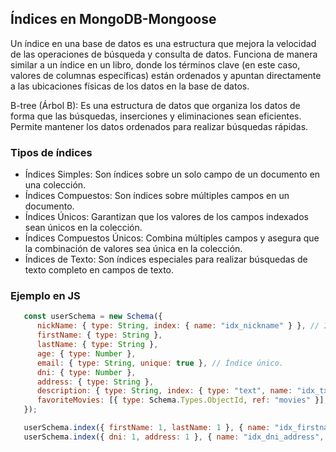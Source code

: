 ## Índices en MongoDB-Mongoose


Un índice en una base de datos es una estructura que mejora la velocidad de las operaciones de búsqueda y consulta de datos. Funciona de manera similar a un índice en un libro, donde los términos clave (en este caso, valores de columnas específicas) están ordenados y apuntan directamente a las ubicaciones físicas de los datos en la base de datos.

B-tree (Árbol B): Es una estructura de datos que organiza los datos de forma que las búsquedas, inserciones y eliminaciones sean eficientes. Permite mantener los datos ordenados para realizar búsquedas rápidas.

### Tipos de índices

- Índices Simples: Son índices sobre un solo campo de un documento en una colección.
- Índices Compuestos: Son índices sobre múltiples campos en un documento.
- Índices Únicos: Garantizan que los valores de los campos indexados sean únicos en la colección.
- Índices Compuestos Únicos: Combina múltiples campos y asegura que la combinación de valores sea única en la colección.
- Índices de Texto: Son índices especiales para realizar búsquedas de texto completo en campos de texto.


### Ejemplo en JS
``` js
   const userSchema = new Schema({
      nickName: { type: String, index: { name: "idx_nickname" } }, // Índice simple.
      firstName: { type: String },
      lastName: { type: String },
      age: { type: Number },
      email: { type: String, unique: true }, // Índice único.
      dni: { type: Number },
      address: { type: String },
      description: { type: String, index: { type: "text", name: "idx_txt_description" } }, // Índice de tipo texto.
      favoriteMovies: [{ type: Schema.Types.ObjectId, ref: "movies" }], // Asociación con IDs de movies
   });

   userSchema.index({ firstName: 1, lastName: 1 }, { name: "idx_firstname_lastname" }); // Índice compuesto.
   userSchema.index({ dni: 1, address: 1 }, { name: "idx_dni_address", unique: true }); // Índice compuesto único.

```





